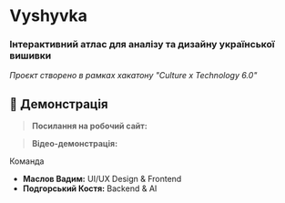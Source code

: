 # Vyshyvka

### Інтерактивний атлас для аналізу та дизайну української вишивки

_Проєкт створено в рамках хакатону "Culture x Technology 6.0"_

## 🚀 Демонстрація
> **Посилання на робочий сайт:**

> **Відео-демонстрація:**

Команда
* **Маслов Вадим:** UI/UX Design & Frontend
* **Подгорський Костя:** Backend & AI

